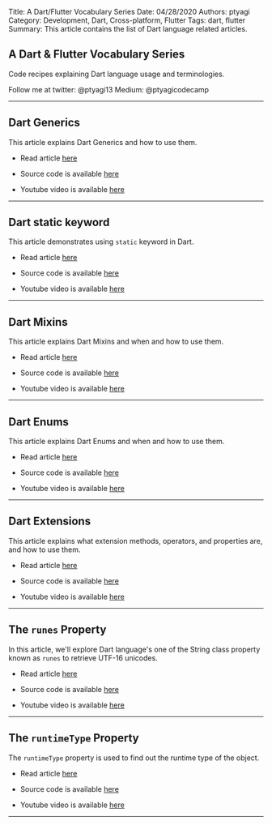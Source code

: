 Title: A Dart/Flutter Vocabulary Series
Date: 04/28/2020
Authors: ptyagi
Category: Development, Dart, Cross-platform, Flutter
Tags: dart, flutter
Summary: This article contains the list of Dart language related articles.


## A Dart & Flutter Vocabulary Series

Code recipes explaining Dart language usage and terminologies.


Follow me at twitter: @ptyagi13
Medium: @ptyagicodecamp

---
##  Dart Generics

This article explains Dart Generics and how to use them.

* Read article [here](https://ptyagicodecamp.github.io/dart-generics.html)

* Source code is available [here](https://github.com/ptyagicodecamp/dart_vocab/blob/master/src/generics.dart)

* Youtube video is available [here](https://youtu.be/TODO)

---

##  Dart static keyword

This article demonstrates using `static` keyword in Dart.

* Read article [here](https://ptyagicodecamp.github.io/dart-static-keyword.html)

* Source code is available [here](https://github.com/ptyagicodecamp/dart_vocab/blob/master/src/static.dart)

* Youtube video is available [here](https://youtu.be/Du81OvbtA3Y)

---

## Dart Mixins

This article explains Dart Mixins and when and how to use them.

* Read article [here](https://ptyagicodecamp.github.io/dart-mixins.html)

* Source code is available [here](https://github.com/ptyagicodecamp/dart_vocab/blob/master/src/mixins.dart)

* Youtube video is available [here](https://youtu.be/r9rIEqDAZcc)

---

## Dart Enums

This article explains Dart Enums and when and how to use them.

* Read article [here](https://ptyagicodecamp.github.io/dart-enums.html)

* Source code is available [here](https://github.com/ptyagicodecamp/dart_vocab/blob/master/src/enums.dart)

* Youtube video is available [here](https://youtu.be/A0M3iXZQjyo)

---

## Dart Extensions

This article explains what extension methods, operators, and properties are, and how to use them.

* Read article [here](https://ptyagicodecamp.github.io/dart-extensions.html)

* Source code is available [here](https://github.com/ptyagicodecamp/dart_vocab/blob/master/src/extensions.dart)

* Youtube video is available [here](https://youtu.be/NYahXrWoepo)

---

## The `runes` Property

In this article, we'll explore Dart language's one of the String class property known as `runes` to retrieve UTF-16 unicodes.

* Read article [here](https://ptyagicodecamp.github.io/the-runes-property.html)

* Source code is available [here](https://github.com/ptyagicodecamp/dart_vocab/blob/master/src/runes.dart)

* Youtube video is available [here](https://youtu.be/y9QpGpWpCbE)

---

## The `runtimeType` Property

The `runtimeType` property is used to find out the runtime type of the object.

* Read article [here](https://ptyagicodecamp.github.io/the-runtimetype-property.html)

* Source code is available [here](https://github.com/ptyagicodecamp/dart_vocab/blob/master/src/runtimeType.dart)

* Youtube video is available [here](https://youtu.be/2Oa5mJU3KUY)


---

